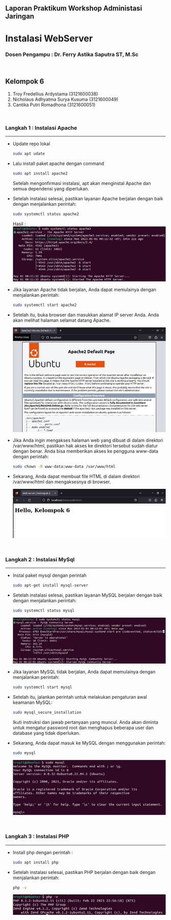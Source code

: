 ## **Laporan Praktikum Workshop Administasi Jaringan**
# **Instalasi WebServer**
### Dosen Pengampu : Dr. Ferry Astika Saputra ST, M.Sc

&nbsp;

## **Kelompok 6**
1. Troy Fredellius Ardystama (3121600038)
2. Nicholaus Adhyatma Surya Kusuma (3121600049)
3. Cantika Putri Romadhona (3121600051)

&nbsp;

### **Langkah 1 : Instalasi Apache**
---
- Update repo lokal
  ```sh
  sudo apt udate
  ```

- Lalu install paket apache dengan command
  ```sh
  sudo apt install apache2
  ```
  
  Setelah mengonfirmasi instalasi, apt akan menginstal Apache dan semua dependensi yang diperlukan.

- Setelah instalasi selesai, pastikan layanan Apache berjalan dengan baik dengan menjalankan perintah:
  ```sh
  sudo systemctl status apache2
  ```

  Hasil :
  <img src="./assets/1.jpg"/>

- Jika layanan Apache tidak berjalan, Anda dapat memulainya dengan menjalankan perintah:
  ```sh
  sudo systemctl start apache2
  ```

- Setelah itu, buka browser dan masukkan alamat IP server Anda. Anda akan melihat halaman selamat datang Apache.

  <img src="./assets/2.jpg"/>

- Jika Anda ingin mengakses halaman web yang dibuat di dalam direktori /var/www/html, pastikan hak akses ke direktori tersebut sudah diatur dengan benar. Anda bisa memberikan akses ke pengguna www-data dengan perintah:
  ```sh
  sudo chown -R www-data:www-data /var/www/html
  ```

- Sekarang, Anda dapat membuat file HTML di dalam direktori /var/www/html dan mengaksesnya di browser.

  <img src="./assets/3.jpg"/>

&nbsp;

### **Langkah 2 : Instalasi MySql**
---
- Instal paket mysql dengan perintah
  ```sh
  sudo apt-get install mysql-server
  ```

- Setelah instalasi selesai, pastikan layanan MySQL berjalan dengan baik dengan menjalankan perintah:
  ```sh
  sudo systemctl status mysql
  ```

  <img src="./assets/4.jpg"/>

- Jika layanan MySQL tidak berjalan, Anda dapat memulainya dengan menjalankan perintah:
  ```sh
  sudo systemctl start mysql
  ```

- Setelah itu, jalankan perintah untuk melakukan pengaturan awal keamanan MySQL:
  ```sh
  sudo mysql_secure_installation
  ```

  Ikuti instruksi dan jawab pertanyaan yang muncul. Anda akan diminta untuk mengatur password root dan menghapus beberapa user dan database yang tidak diperlukan.

- Sekarang, Anda dapat masuk ke MySQL dengan menggunakan perintah:
  ```sh
  sudo mysql
  ```

  <img src="./assets/5.jpg"/>

  &nbsp;

### **Langkah 3 : Instalasi PHP**
---
- Install php dengan perintah :
  ```sh
  sudo apt install php
  ```

- Setelah instalasi selesai, pastikan PHP berjalan dengan baik dengan menjalankan perintah:
  ```sh
  php -v
  ```

  <img src="./assets/6.jpg"/>